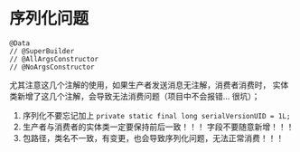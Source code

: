 # 序列化问题

```
@Data
// @SuperBuilder
// @AllArgsConstructor
// @NoArgsConstructor
```

尤其注意这几个注解的使用，如果生产者发送消息无注解，消费者消费时，
实体类新增了这几个注解，会导致无法消费问题（项目中不会报错... 很坑）；

1. 序列化不要忘记加上 `private static final long serialVersionUID = 1L;`
2. 生产者与消费者的实体类一定要保持前后一致！！！ 字段不要随意新增！！！
3. 包路径，类名不一致，有变更，也会导致序列化问题，无法正常消费！！！
